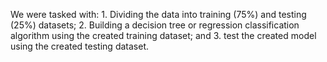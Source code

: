 We were tasked with: 1. Dividing the data into training (75%) and testing (25%) datasets; 2. Building a decision tree or regression classification algorithm using the created training dataset; and 3. test the created model using the created testing dataset.
